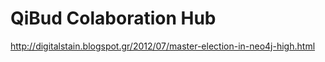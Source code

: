 # QiBud Colaboration Hub


http://digitalstain.blogspot.gr/2012/07/master-election-in-neo4j-high.html


